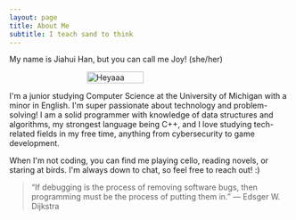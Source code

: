 ```yaml
---
layout: page
title: About Me
subtitle: I teach sand to think
---
```


My name is Jiahui Han, but you can call me Joy! (she/her)

<div style="display: flex; gap: 2%;">
  <img src="{{ '/assets/img/me4.jpg' | relative_url }}" alt="Heyaaa" style="display: block; margin: 0 auto; width: 45%;">
</div>

I'm a junior studying Computer Science at the University of Michigan with a minor in English. I'm super passionate about technology and problem-solving! I am a solid programmer with knowledge of data structures and algorithms, my strongest language being C++, and I love studying tech-related fields in my free time, anything from cybersecurity to game development. 

When I'm not coding, you can find me playing cello, reading novels, or staring at birds. I'm always down to chat, so feel free to reach out! :)

> “If debugging is the process of removing software bugs, then programming must be the process of putting them in.” ― Edsger W. Dijkstra
